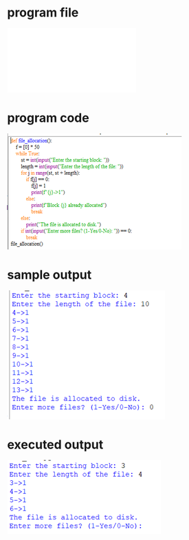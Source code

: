 
# program file
![program file](sequential_511.py)

# program code 
![program code](sequential_CODE_511.png)

# sample output
![sample output](sequential_IO_511.png)

# executed output
![executed output](sequential_EO_511.png)

